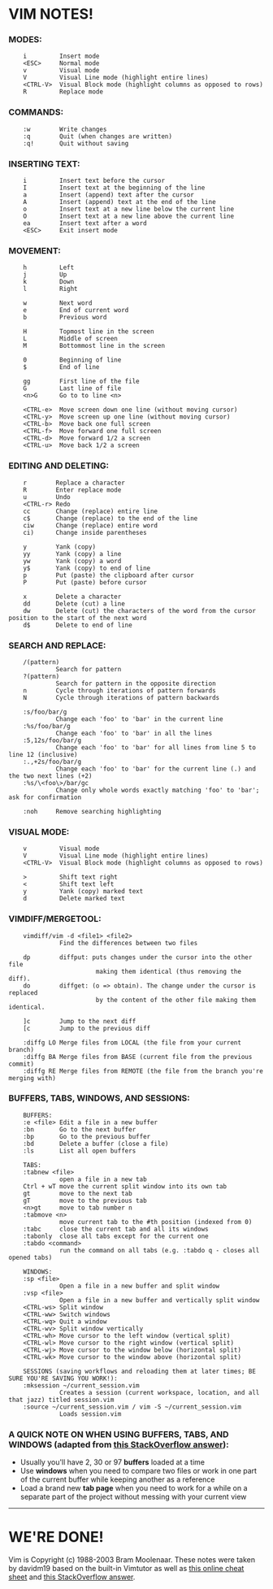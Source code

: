 # VIM NOTES!

### MODES:
```
    i         Insert mode
    <ESC>     Normal mode
    v         Visual mode
    V         Visual Line mode (highlight entire lines)
    <CTRL-V>  Visual Block mode (highlight columns as opposed to rows)
    R         Replace mode
```

### COMMANDS:
```
    :w        Write changes
    :q        Quit (when changes are written)
    :q!       Quit without saving
```

### INSERTING TEXT:
```
    i         Insert text before the cursor
    I         Insert text at the beginning of the line
    a         Insert (append) text after the cursor
    A         Insert (append) text at the end of the line
    o         Insert text at a new line below the current line
    O         Insert text at a new line above the current line
    ea        Insert text after a word
    <ESC>     Exit insert mode
```

### MOVEMENT:
```
    h         Left
    j         Up
    k         Down
    l         Right
    
    w         Next word
    e         End of current word
    b         Previous word
    
    H         Topmost line in the screen
    L         Middle of screen
    M         Bottommost line in the screen
    
    0         Beginning of line
    $         End of line
    
    gg        First line of the file
    G         Last line of file
    <n>G      Go to to line <n>
    
    <CTRL-e>  Move screen down one line (without moving cursor)
    <CTRL-y>  Move screen up one line (without moving cursor)
    <CTRL-b>  Move back one full screen
    <CTRL-f>  Move forward one full screen
    <CTRL-d>  Move forward 1/2 a screen
    <CTRL-u>  Move back 1/2 a screen
```

### EDITING AND DELETING:
```
    r        Replace a character
    R        Enter replace mode
    u        Undo
    <CTRL-r> Redo
    cc       Change (replace) entire line
    c$       Change (replace) to the end of the line
    ciw      Change (replace) entire word
    ci)      Change inside parentheses
    
    y        Yank (copy)
    yy       Yank (copy) a line
    yw       Yank (copy) a word
    y$       Yank (copy) to end of line
    p        Put (paste) the clipboard after cursor
    P        Put (paste) before cursor
    
    x        Delete a character
    dd       Delete (cut) a line
    dw       Delete (cut) the characters of the word from the cursor position to the start of the next word
    d$       Delete to end of line
```

### SEARCH AND REPLACE:
```
    /(pattern)
             Search for pattern
    ?(pattern)
             Search for pattern in the opposite direction
    n        Cycle through iterations of pattern forwards
    N        Cycle through iterations of pattern backwards
    
    :s/foo/bar/g
             Change each 'foo' to 'bar' in the current line
    :%s/foo/bar/g
             Change each 'foo' to 'bar' in all the lines
    :5,12s/foo/bar/g
             Change each 'foo' to 'bar' for all lines from line 5 to line 12 (inclusive)
    :.,+2s/foo/bar/g
             Change each 'foo' to 'bar' for the current line (.) and the two next lines (+2)
    :%s/\<foo\>/bar/gc
             Change only whole words exactly matching 'foo' to 'bar'; ask for confirmation
    
    :noh     Remove searching highlighting
```

### VISUAL MODE:
```
    v         Visual mode
    V         Visual Line mode (highlight entire lines)
    <CTRL-V>  Visual Block mode (highlight columns as opposed to rows) 
    
    >         Shift text right
    <         Shift text left
    y         Yank (copy) marked text
    d         Delete marked text
```

### VIMDIFF/MERGETOOL:
```
    vimdiff/vim -d <file1> <file2>
              Find the differences between two files
              
    dp        diffput: puts changes under the cursor into the other file
                        making them identical (thus removing the diff).
    do        diffget: (o => obtain). The change under the cursor is replaced
                        by the content of the other file making them identical.

    ]c        Jump to the next diff
    [c        Jump to the previous diff
    
    :diffg LO Merge files from LOCAL (the file from your current branch)
    :diffg BA Merge files from BASE (current file from the previous commit)
    :diffg RE Merge files from REMOTE (the file from the branch you're merging with)
```

### BUFFERS, TABS, WINDOWS, AND SESSIONS:
```
    BUFFERS:
    :e <file> Edit a file in a new buffer
    :bn       Go to the next buffer
    :bp       Go to the previous buffer
    :bd       Delete a buffer (close a file)
    :ls       List all open buffers
    
    TABS:
    :tabnew <file>
              open a file in a new tab
    Ctrl + wT move the current split window into its own tab
    gt        move to the next tab
    gT        move to the previous tab
    <n>gt     move to tab number n
    :tabmove <n>
              move current tab to the #th position (indexed from 0)
    :tabc     close the current tab and all its windows
    :tabonly  close all tabs except for the current one
    :tabdo <command>
              run the command on all tabs (e.g. :tabdo q - closes all opened tabs)
    
    WINDOWS:
    :sp <file>
              Open a file in a new buffer and split window
    :vsp <file>
              Open a file in a new buffer and vertically split window
    <CTRL-ws> Split window
    <CTRL-ww> Switch windows
    <CTRL-wq> Quit a window
    <CTRL-wv> Split window vertically
    <CTRL-wh> Move cursor to the left window (vertical split)
    <CTRL-wl> Move cursor to the right window (vertical split)
    <CTRL-wj> Move cursor to the window below (horizontal split)
    <CTRL-wk> Move cursor to the window above (horizontal split)
    
    SESSIONS (saving workflows and reloading them at later times; BE SURE YOU'RE SAVING YOU WORK!):
    :mksession ~/current_session.vim
              Creates a session (current workspace, location, and all that jazz) titled session.vim
    :source ~/current_session.vim / vim -S ~/current_session.vim
              Loads session.vim
```

### A QUICK NOTE ON WHEN USING BUFFERS, TABS, AND WINDOWS (adapted from [this StackOverflow answer](https://stackoverflow.com/questions/26708822/why-do-vim-experts-prefer-buffers-over-tabs)):
- Usually you'll have 2, 30 or 97 **buffers** loaded at a time
- Use **windows** when you need to compare two files or work in one part of the current buffer while keeping another as a reference
- Load a brand new **tab page** when you need to work for a while on a separate part of the project without messing with your current view

-------------------------------------------------------------------------------
# WE'RE DONE!
Vim is Copyright (c) 1988-2003 Bram Moolenaar.
These notes were taken by davidm19 based on the built-in Vimtutor as well as [this online cheat sheet](https://vim.rtorr.com/) and [this StackOverflow answer](https://stackoverflow.com/questions/26708822/why-do-vim-experts-prefer-buffers-over-tabs).
